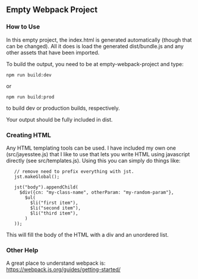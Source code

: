 ## Empty Webpack Project

### How to Use

In this empty project, the index.html is generated automatically (though that
can be changed). All it does is load the generated dist/bundle.js and any other
assets that have been imported.

To build the output, you need to be at empty-webpack-project and type: 

    npm run build:dev
   
or

    npm run build:prod

to build dev or production builds, respectively.

Your output should be fully included in dist.


### Creating HTML

Any HTML templating tools can be used. I have included my own one (src/jayesstee.js) that I like
to use that lets you write HTML using javascript directly (see src/templates.js). Using this
you can simply do things like:

```
   // remove need to prefix everything with jst.
   jst.makeGlobal(); 
   
   jst("body").appendChild(
     $div({cn: "my-class-name", otherParam: "my-random-param"},
       $ul(
         $li("first item"),
         $li("second item"),
         $li("third item"),
       )
   ));
```

This will fill the body of the HTML with a div and an unordered list.


### Other Help

A great place to understand webpack is: https://webpack.js.org/guides/getting-started/

